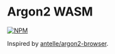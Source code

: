 # Argon2 WASM

[![NPM](https://img.shields.io/npm/d18m/%40phi-ag%2Fargon2?style=for-the-badge&label=npm)](https://www.npmjs.com/package/@phi-ag/argon2)

Inspired by [antelle/argon2-browser](https://github.com/antelle/argon2-browser).
